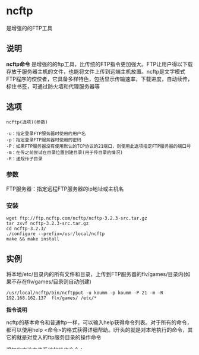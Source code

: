 ncftp
===

是增强的的FTP工具

## 说明

**ncftp命令** 是增强的的ftp工具，比传统的FTP指令更加强大。FTP让用户得以下载存放于服务器主机的文件，也能将文件上传到远端主机放置。ncftp是文字模式FTP程序的佼佼者，它具备多样特色，包括显示传输速率，下载进度，自动续传，标住书签，可通过防火墙和代理服务器等

## 选项

```
ncftp(选项)(参数)
```

  

```
-u：指定登录FTP服务器时使用的用户名
-p：指定登录FTP服务器时使用的密码
-P：如果FTP服务器没有使用默认的TCP协议的21端口，则使用此选项指定FTP服务器的端口号
-m：在传之前尝试在目录位置创建目录(用于传目录的情况)
-R：递规传子目录
```

### 参数  

FTP服务器：指定远程FTP服务器的ip地址或主机名

### 安装  

```
wget ftp://ftp.ncftp.com/ncftp/ncftp-3.2.3-src.tar.gz
tar zxvf ncftp-3.2.3-src.tar.gz
cd ncftp-3.2.3/
./configure --prefix=/usr/local/ncftp
make && make install
```

## 实例

将本地/etc/目录内的所有文件和目录，上传到FTP服务器的flv/games/目录内(如果不存在flv/games/目录则自动创建)

```
/usr/local/ncftp/bin/ncftpput -u koumm -p koumm -P 21 -m -R 192.168.162.137  flv/games/ /etc/*
```

 **指令说明** 

ncftp的基本命令和普通ftp一样，可以输入help获得命令列表。对于所有的命令，都可以使用help <命令>的格式获得详细帮助。l开头的就是对本地执行的命令，其它的就是对登入的ftp服务目录的操作命令

增加的本地文件系统的操作命令：

*   lls: 列出本地当前目录文件
*   lmkdir : 本地建立目录
*   lrename: 本地文件改名
*   lpwd: 显示当前本地路 径
*   lchmod: 改变本地文件权限
*   lpage: 显示本地文件内容
*   lrm: 删除本地文件
*   lrmdir: 删除本地目录


